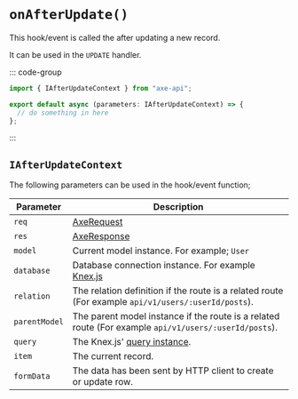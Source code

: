 # `onAfterUpdate()`

This hook/event is called the after updating a new record.

It can be used in the `UPDATE` handler.

::: code-group

```ts [app/v1/Hooks/User/onAfterUpdate.ts]
import { IAfterUpdateContext } from "axe-api";

export default async (parameters: IAfterUpdateContext) => {
  // do something in here
};
```

:::

## `IAfterUpdateContext`

The following parameters can be used in the hook/event function;

| Parameter     | Description                                                                                                                             |
| ------------- | --------------------------------------------------------------------------------------------------------------------------------------- |
| `req`         | [AxeRequest](/reference/axe-request)                                                                                                    |
| `res`         | [AxeResponse](/reference/axe-response)                                                                                                  |
| `model`       | Current model instance. For example; `User`                                                                                             |
| `database`    | Database connection instance. For example <a href="http://knexjs.org/#Installation-client" target="_blank" rel="noreferrer">Knex.js</a> |
| `relation`    | The relation definition if the route is a related route (For example `api/v1/users/:userId/posts`).                                     |
| `parentModel` | The parent model instance if the route is a related route (For example `api/v1/users/:userId/posts`).                                   |
| `query`       | The Knex.js' <a href="http://knexjs.org/#Builder-wheres" target="_blank" rel="noreferrer">query instance</a>.                           |
| `item`        | The current record.                                                                                                                     |
| `formData`    | The data has been sent by HTTP client to create or update row.                                                                          |
